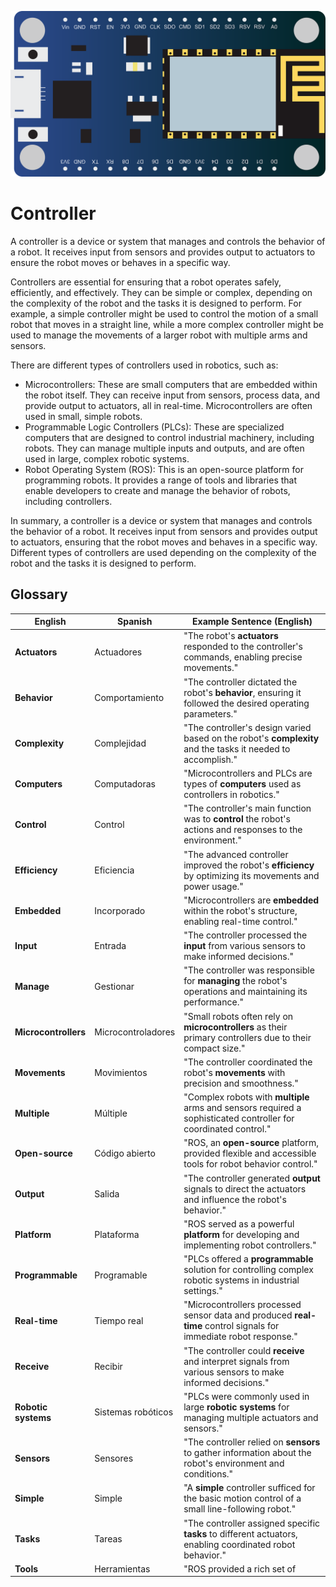 ![Controller](images/robot_controller.png)

# Controller

A controller is a device or system that manages and controls the behavior of a robot. It receives input from sensors and provides output to actuators to ensure the robot moves or behaves in a specific way.

Controllers are essential for ensuring that a robot operates safely, efficiently, and effectively. They can be simple or complex, depending on the complexity of the robot and the tasks it is designed to perform. For example, a simple controller might be used to control the motion of a small robot that moves in a straight line, while a more complex controller might be used to manage the movements of a larger robot with multiple arms and sensors.

There are different types of controllers used in robotics, such as:

- Microcontrollers: These are small computers that are embedded within the robot itself. They can receive input from sensors, process data, and provide output to actuators, all in real-time. Microcontrollers are often used in small, simple robots.
- Programmable Logic Controllers (PLCs): These are specialized computers that are designed to control industrial machinery, including robots. They can manage multiple inputs and outputs, and are often used in large, complex robotic systems.
- Robot Operating System (ROS): This is an open-source platform for programming robots. It provides a range of tools and libraries that enable developers to create and manage the behavior of robots, including controllers.

In summary, a controller is a device or system that manages and controls the behavior of a robot. It receives input from sensors and provides output to actuators, ensuring that the robot moves and behaves in a specific way. Different types of controllers are used depending on the complexity of the robot and the tasks it is designed to perform.

## Glossary

| English                    | Spanish                   | Example Sentence (English)                                                                                    |
|----------------------------|---------------------------|---------------------------------------------------------------------------------------------------------------|
| **Actuators**              | Actuadores                | "The robot's **actuators** responded to the controller's commands, enabling precise movements."                |
| **Behavior**               | Comportamiento            | "The controller dictated the robot's **behavior**, ensuring it followed the desired operating parameters."       |
| **Complexity**             | Complejidad               | "The controller's design varied based on the robot's **complexity** and the tasks it needed to accomplish."     |
| **Computers**              | Computadoras              | "Microcontrollers and PLCs are types of **computers** used as controllers in robotics."                         |
| **Control**                | Control                   | "The controller's main function was to **control** the robot's actions and responses to the environment."       |
| **Efficiency**             | Eficiencia                | "The advanced controller improved the robot's **efficiency** by optimizing its movements and power usage."      |
| **Embedded**               | Incorporado               | "Microcontrollers are **embedded** within the robot's structure, enabling real-time control."                   |
| **Input**                  | Entrada                   | "The controller processed the **input** from various sensors to make informed decisions."                       |
| **Manage**                 | Gestionar                 | "The controller was responsible for **managing** the robot's operations and maintaining its performance."       |
| **Microcontrollers**       | Microcontroladores        | "Small robots often rely on **microcontrollers** as their primary controllers due to their compact size."       |
| **Movements**              | Movimientos               | "The controller coordinated the robot's **movements** with precision and smoothness."                            |
| **Multiple**               | Múltiple                  | "Complex robots with **multiple** arms and sensors required a sophisticated controller for coordinated control."|
| **Open-source**            | Código abierto            | "ROS, an **open-source** platform, provided flexible and accessible tools for robot behavior control."          |
| **Output**                 | Salida                    | "The controller generated **output** signals to direct the actuators and influence the robot's behavior."       |
| **Platform**               | Plataforma                | "ROS served as a powerful **platform** for developing and implementing robot controllers."                       |
| **Programmable**           | Programable               | "PLCs offered a **programmable** solution for controlling complex robotic systems in industrial settings."       |
| **Real-time**              | Tiempo real               | "Microcontrollers processed sensor data and produced **real-time** control signals for immediate robot response."|
| **Receive**                | Recibir                   | "The controller could **receive** and interpret signals from various sensors to make informed decisions."         |
| **Robotic systems**        | Sistemas robóticos        | "PLCs were commonly used in large **robotic systems** for managing multiple actuators and sensors."              |
| **Sensors**                | Sensores                  | "The controller relied on **sensors** to gather information about the robot's environment and conditions."        |
| **Simple**                 | Simple                    | "A **simple** controller sufficed for the basic motion control of a small line-following robot."                 |
| **Tasks**                  | Tareas                    | "The controller assigned specific **tasks** to different actuators, enabling coordinated robot behavior."        |
| **Tools**                  | Herramientas              | "ROS provided a rich set of